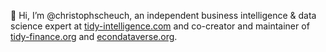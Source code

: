 👋 Hi, I’m @christophscheuch, an independent business intelligence & data science expert at [tidy-intelligence.com](https://www.tidy-intelligence.com/) and co-creator and maintainer of [tidy-finance.org](https://www.tidy-finance.org/) and [econdataverse.org](https://www.econdataverse.org/).
